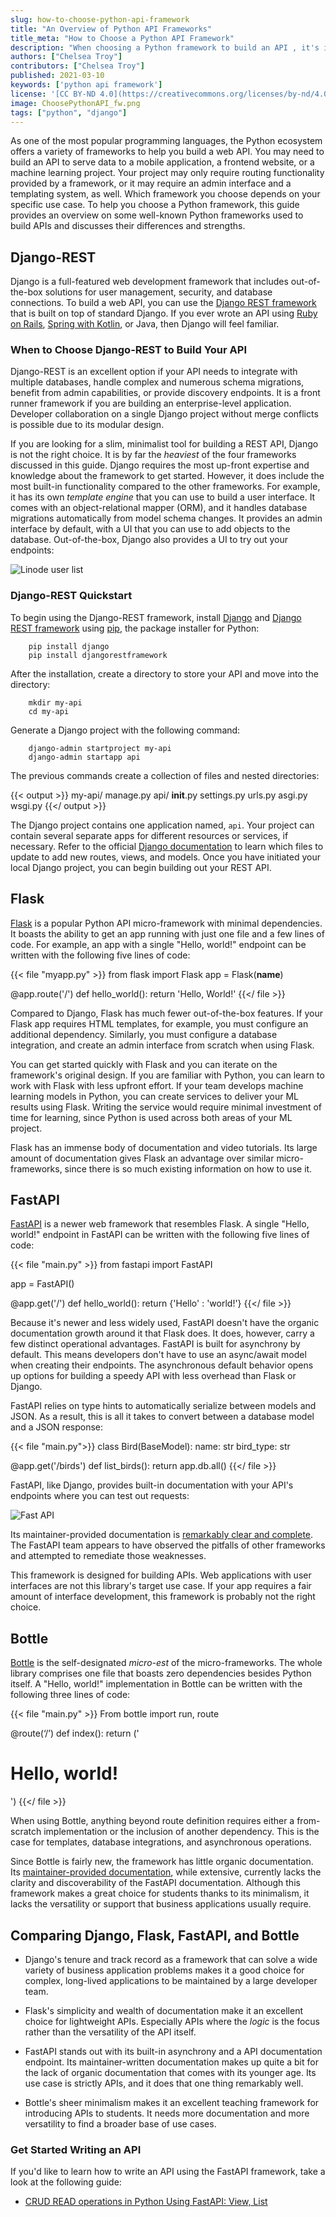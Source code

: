 ```yaml
---
slug: how-to-choose-python-api-framework
title: "An Overview of Python API Frameworks"
title_meta: "How to Choose a Python API Framework"
description: "When choosing a Python framework to build an API , it's important to understand each framework's strengths. We'll help you decide."
authors: ["Chelsea Troy"]
contributors: ["Chelsea Troy"]
published: 2021-03-10
keywords: ['python api framework']
license: '[CC BY-ND 4.0](https://creativecommons.org/licenses/by-nd/4.0)'
image: ChoosePythonAPI_fw.png
tags: ["python", "django"]
---
```


As one of the most popular programming languages, the Python ecosystem offers a variety of frameworks to help you build a web API. You may need to build an API to serve data to a mobile application, a frontend website, or a machine learning project. Your project may only require routing functionality provided by a framework, or it may require an admin interface and a templating system, as well. Which framework you choose depends on your specific use case. To help you choose a Python framework, this guide provides an overview on some well-known Python frameworks used to build APIs and discusses their differences and strengths.

## Django-REST

Django is a full-featured web development framework that includes out-of-the-box solutions for user management, security, and database connections. To build a web API, you can use the [Django REST framework](https://www.django-rest-framework.org/tutorial/quickstart/) that is built on top of standard Django. If you ever wrote an API using [Ruby on Rails](/docs/guides/development/ror/), [Spring with Kotlin](https://spring.io/guides/tutorials/spring-boot-kotlin/), or Java, then Django will feel familiar.

### When to Choose Django-REST to Build Your API

Django-REST is an excellent option if your API needs to integrate with multiple databases, handle complex and numerous schema migrations, benefit from admin capabilities, or provide discovery endpoints. It is a front runner framework if you are building an enterprise-level application. Developer collaboration on a single Django project without merge conflicts is possible due to its modular design.

If you are looking for a slim, minimalist tool for building a REST API, Django is not the right choice. It is by far the *heaviest* of the four frameworks discussed in this guide. Django requires the most up-front expertise and knowledge about the framework to get started. However, it does include the most built-in functionality compared to the other frameworks. For example, it has its own *template engine* that you can use to build a user interface. It comes with an object-relational mapper (ORM), and it handles database migrations automatically from model schema changes. It provides an admin interface by default, with a UI that you can use to add objects to the database. Out-of-the-box, Django also provides a UI to try out your endpoints:

![Linode user list](LinodeUserList.png)

### Django-REST Quickstart

To begin using the Django-REST framework, install [Django](https://docs.djangoproject.com/en/3.1/intro/install/) and [Django REST framework](https://www.django-rest-framework.org/tutorial/quickstart/) using [pip](https://pypi.org/project/pip/), the package installer for Python:

        pip install django
        pip install djangorestframework

After the installation, create a directory to store your API and move into the directory:

        mkdir my-api
        cd my-api

Generate a Django project with the following command:

        django-admin startproject my-api
        django-admin startapp api

The previous commands create a collection of files and nested directories:

{{< output >}}
my-api/
    manage.py
    api/
        __init__.py
        settings.py
        urls.py
        asgi.py
        wsgi.py
{{</ output >}}

The Django project contains one application named, `api`. Your project can contain several separate apps for different resources or services, if necessary. Refer to the official [Django documentation](https://docs.djangoproject.com/en/3.1/) to learn which files to update to add new routes, views, and models. Once you have initiated your local Django project, you can begin building out your REST API.

## Flask

[Flask](https://flask.palletsprojects.com/en/1.1.x/) is a popular Python API micro-framework with minimal dependencies. It boasts the ability to get an app running with just one file and a few lines of code. For example, an app with a single "Hello, world!" endpoint can be written with the following five lines of code:

{{< file "myapp.py" >}}
from flask import Flask
app = Flask(__name__)

@app.route('/')
def hello_world():
    return 'Hello, World!'
{{</ file >}}

Compared to Django, Flask has much fewer out-of-the-box features. If your Flask app requires HTML templates, for example, you must configure an additional dependency. Similarly, you must configure a database integration, and create an admin interface from scratch when using Flask.

You can get started quickly with Flask and you can iterate on the framework's original design. If you are familiar with Python, you can learn to work with Flask with less upfront effort. If your team develops machine learning models in Python, you can create services to deliver your ML results using Flask. Writing the service would require minimal investment of time for learning, since Python is used across both areas of your ML project.

Flask has an immense body of documentation and video tutorials. Its large amount of documentation gives Flask an advantage over similar micro-frameworks, since there is so much existing information on how to use it.

## FastAPI

[FastAPI](https://fastapi.tiangolo.com/) is a newer web framework that resembles Flask. A single "Hello, world!" endpoint in FastAPI can be written with the following five lines of code:

{{< file "main.py" >}}
from fastapi import FastAPI

app = FastAPI()

@app.get('/')
def hello_world():
   return {'Hello' : 'world!'}
{{</ file >}}

Because it's newer and less widely used, FastAPI doesn't have the organic documentation growth around it that Flask does. It does, however, carry a few distinct operational advantages. FastAPI is built for asynchrony by default. This means developers don't have to use an async/await model when creating their endpoints. The asynchronous default behavior opens up options for building a speedy API with less overhead than Flask or Django.

FastAPI relies on type hints to automatically serialize between models and JSON. As a result, this is all it takes to convert between a database model and a JSON response:

{{< file "main.py">}}
class Bird(BaseModel):
   name: str
   bird_type: str

@app.get('/birds')
def list_birds():
   return app.db.all()
{{</ file >}}

FastAPI, like Django, provides built-in documentation with your API's endpoints where you can test out requests:

![Fast API](LinodeFastAPI.png)

Its maintainer-provided documentation is [remarkably clear and complete](https://fastapi.tiangolo.com/). The FastAPI team appears to have observed the pitfalls of other frameworks and attempted to remediate those weaknesses.

This framework is designed for building APIs. Web applications with user interfaces are not this library's target use case. If your app requires a fair amount of interface development, this framework is probably not the right choice.

## Bottle

[Bottle](https://bottlepy.org/docs/dev/) is the self-designated *micro-est* of the micro-frameworks. The whole library comprises one file that boasts zero dependencies besides Python itself. A "Hello, world!" implementation in Bottle can be written with the following three lines of code:

{{< file "main.py" >}}
From bottle import run, route

@route(‘/’)
def index():
    return ('<h1>Hello, world!</h1>')
{{</ file >}}

When using Bottle, anything beyond route definition requires either a from-scratch implementation or the inclusion of another dependency. This is the case for templates, database integrations, and asynchronous operations.

Since Bottle is fairly new, the framework has little organic documentation. Its [maintainer-provided documentation](https://bottlepy.org/docs/dev/tutorial.html), while extensive, currently lacks the clarity and discoverability of the FastAPI documentation. Although this framework makes a great choice for students thanks to its minimalism, it lacks the versatility or support that business applications usually require.

## Comparing Django, Flask, FastAPI, and Bottle

- Django's tenure and track record as a framework that can solve a wide variety of business application problems makes it a good choice for complex, long-lived applications to be maintained by a large developer team.

- Flask's simplicity and wealth of documentation make it an excellent choice for lightweight APIs. Especially APIs where the *logic* is the focus rather than the versatility of the API itself.

- FastAPI stands out with its built-in asynchrony and a API documentation endpoint. Its maintainer-written documentation makes up quite a bit for the lack of organic documentation that comes with its younger age. Its use case is strictly  APIs, and it does that one thing remarkably well.

- Bottle's sheer minimalism makes it an excellent teaching framework for introducing APIs to students. It needs more documentation and more versatility to find a broader base of use cases.

### Get Started Writing an API

If you'd like to learn how to write an API using the FastAPI framework, take a look at the following guide:

- [CRUD READ operations in Python Using FastAPI: View, List](/docs/guides/crud-read-operations-use-fastapi-to-write-an-api/)
